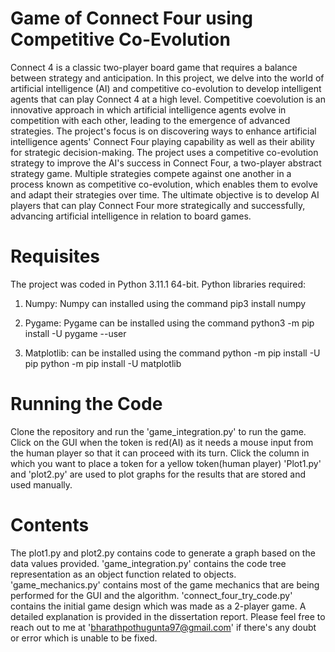 # Game of Connect Four using Competitive Co-Evolution
Connect 4 is a classic two-player board game that requires a balance between strategy and anticipation. In this project, we delve into the world of artificial intelligence (AI) and competitive co-evolution to develop intelligent agents that can play Connect 4 at a high level.  Competitive coevolution is an innovative approach in which artificial intelligence agents evolve in competition with each other, leading to the emergence of advanced strategies.  The project's focus is on discovering ways to enhance artificial intelligence agents' Connect Four playing capability as well as their ability for strategic decision-making. The project uses a competitive co-evolution strategy to improve the AI's success in Connect Four, a two-player abstract strategy game.
Multiple strategies compete against one another in a process known as competitive co-evolution, which enables them to evolve and adapt their strategies over time. The ultimate objective is to develop AI players that can play Connect Four more strategically and successfully, advancing artificial intelligence in relation to board games.

# Requisites
The project was coded in Python 3.11.1 64-bit.
Python libraries required:

1. Numpy: Numpy can installed using the command pip3 install numpy

2. Pygame: Pygame can be installed using the command python3 -m pip install -U pygame --user

3. Matplotlib: can be installed using the command python -m pip install -U pip python -m pip install -U matplotlib



# Running the Code
Clone the repository and run the 'game_integration.py' to run the game.
Click on the GUI when the token is red(AI) as it needs a mouse input from the human player so that it can proceed with its turn.
Click the column in which you want to place a token for a yellow token(human player)
'Plot1.py' and 'plot2.py' are used to plot graphs for the results that are stored and used manually.

# Contents
The plot1.py and plot2.py contains code to generate a graph based on the data values provided.
'game_integration.py' contains the code tree representation as an object function related to objects.
'game_mechanics.py' contains most of the game mechanics that are being performed for the GUI and the algorithm.
'connect_four_try_code.py' contains the initial game design which was made as a 2-player game.
A detailed explanation is provided in the dissertation report.
Please feel free to reach out to me at 'bharathpothugunta97@gmail.com' if there's any doubt or error which is unable to be fixed.
